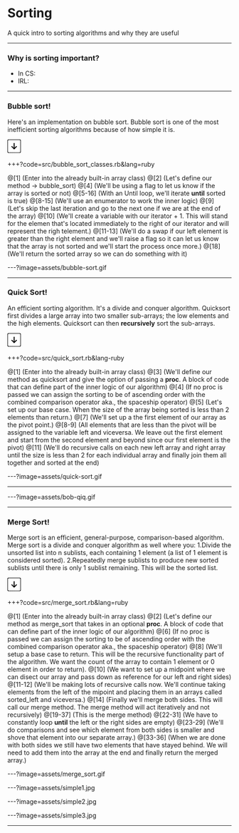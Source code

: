 # Sorting
A quick intro to sorting algorithms and why they are useful

---

### Why is sorting important?

- In CS:
- IRL:

---

### Bubble sort!

Here's an implementation on bubble sort. Bubble sort is one of the most
inefficient sorting algorithms because of how simple it is.

![Press Down Key](assets/down-arrow.png)

+++?code=src/bubble_sort_classes.rb&lang=ruby

@[1] (Enter into the already built-in array class)
@[2] (Let's define our method -> bubble_sort)
@[4] (We'll be using a flag to let us know if the array is sorted or not)
@[5-16] (With an Until loop, we'll iterate **until** sorted is true)
@[8-15] (We'll use an enumerator to work the inner logic)
@[9] (Let's skip the last iteration and go to the next one if we are at the end of the array)
@[10] (We'll create a variable with our iterator + 1. This will stand for the elemen that's located immediately to the right of our iterator and will represent the righ telement.)
@[11-13] (We'll do a swap if our left element is greater than the right element and we'll raise a flag so it can let us know that the array is not sorted and we'll start the process once more.)
@[18] (We'll return the sorted array so we can do something with it)

---?image=assets/bubble-sort.gif

---

### Quick Sort!
An efficient sorting algorithm. It's a divide and conquer algorithm.  Quicksort first divides a large array into two smaller sub-arrays; the low elements and the high elements. 
Quicksort can then **recursively** sort the sub-arrays.

![Press Down Key](assets/down-arrow.png)

+++?code=src/quick_sort.rb&lang-ruby

@[1] (Enter into the already built-in array class)
@[3] (We'll define our method as quicksort and give the option of passing a **proc**. A block of code that can define part of the inner logic of our algorithm)
@[4] (If no proc is passed we can assign the sorting to be of ascending order with the combined comparison operator aka., the spaceship operator)
@[5] (Let's set up our base case.  When the size of the array being sorted is less than 2 elements than return.)
@[7] (We'll set up a the first element of our array as the pivot point.)
@[8-9] (All elements that are less than the pivot will be assigned to the variable left and viceversa. We leave out the first element and start from the second element and beyond since our first element is the pivot)
@[11] (We'll do recursive calls on each new left array and right array until the size is less than 2 for each individual array and finally join them all together and sorted at the end)

---?image=assets/quick-sort.gif

---

---?image=assets/bob-qiq.gif

---

### Merge Sort!
Merge sort is an efficient, general-purpose, comparison-based algorithm.  Merge sort is a divide and conquer algorithm as well where you:
1.Divide the unsorted list into n sublists, each containing 1 element (a list of 1 element is considered sorted).
2.Repeatedly merge sublists to produce new sorted sublists until there is only 1 sublist remaining. This will be the sorted list.

![Press Down Key](assets/down-arrow.png)

+++?code=src/merge_sort.rb&lang=ruby

@[1] (Enter into the already built-in array class)
@[2] (Let's define our method as merge_sort that takes in an optional **proc**. A block of code that can define part of the inner logic of our algorithm)
@[6] (If no proc is passed we can assign the sorting to be of ascending order with the combined comparison operator aka., the spaceship operator)
@[8] (We'll setup a base case to return.  This will be the recursive functionality part of the algorithm.  We want the count of the array to contain 1 element or 0 element in order to return).
@[10] (We want to set up a midpoint where we can disect our array and pass down as reference for our left and right sides)
@[11-12] (We'll be making lots of recursive calls now.  We'll continue taking elements from the left of the mipoint and placing them in an arrays called sorted_left and viceversa.)
@[14] (Finally we'll merge both sides.  This will call our merge method. The merge method will act iteratively and not recursively)
@[19-37] (This is the merge method)
@[22-31] (We have to constantly loop **until** the left or the right sides are empty)
@[23-29] (We'll do comparisons and see which element from both sides is smaller and shove that element into our separate array.)
@[33-36] (When we are done with both sides we still have two elements that have stayed behind.  We will need to add them into the array at the end and finally return the merged array.)

---?image=assets/merge_sort.gif

---?image=assets/simple1.jpg

---?image=assets/simple2.jpg

---?image=assets/simple3.jpg

---

